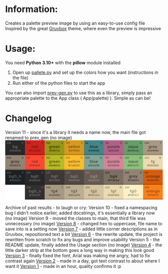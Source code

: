 # Information:

Creates a palette preview image by using an easy-to-use config file
Inspired by the great [Gruvbox](https://github.com/morhetz/gruvbox) theme, where even the preview is impressive

# Usage:
You need **Python 3.10+** with the **pillow** module installed
1. Open up [pallete.py](palette.py) and set up the colors how you want (instructions in the file)
2. Run either of the python files to start the app

You can also import [prev-gen.py](prev-gen.py) to use this as a library, simply pass an appropriate palette to the App class ( App(palette) ).
Simple as can be!

# Changelog
Version 11 - since it's a library it needs a name now, the main file got renamed to prev_gen (no image)
![Current version](gruvbox.png)

Archive of past results - to laugh or cry:
Version 10 - fixed a namespacing bug I didn't notice earlier, added docstrings, it's essentially a library now (no image)
Version 9 - moved the classes to main, that third file was unnecessary (no image)
[Version 8](version8.png) - changed hex to uppercase, file name to save into is a setting now
[Version 7](version7.png) - added little corner descriptions as in Gruvbox, repositioned text a bit
[Version 6](version6.png) - the rewrite update, the project is rewritten from scratch to fix any bugs and improve usability
Version 5 - the README update, finally added the Usage section (no image)
[Version 4](version4.png) - the little darker strip at the bottom goes a long way in making this look good
[Version 3](version3.png) - finally fixed the font, Arial was making me angry, had to fix contrast again
[Version 2](version2.png) - made in a day, got text contrast to about where I want it
[Version 1](version1.png) - made in an hour, quality confirms it :p
